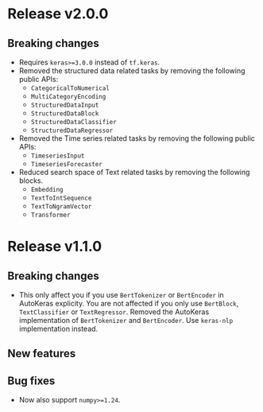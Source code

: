 # Release v2.0.0

## Breaking changes

* Requires `keras>=3.0.0` instead of `tf.keras`.
* Removed the structured data related tasks by removing the following public
  APIs:
  * `CategoricalToNumerical`
  * `MultiCategoryEncoding`
  * `StructuredDataInput`
  * `StructuredDataBlock`
  * `StructuredDataClassifier`
  * `StructuredDataRegressor`
* Removed the Time series related tasks by removing the following public APIs:
  * `TimeseriesInput`
  * `TimeseriesForecaster`
* Reduced search space of Text related tasks by removing the following blocks.
  * `Embedding`
  * `TextToIntSequence`
  * `TextToNgramVector`
  * `Transformer`

# Release v1.1.0

## Breaking changes

* This only affect you if you use `BertTokenizer` or `BertEncoder` in AutoKeras
  explicity.  You are not affected if you only use `BertBlock`, `TextClassifier`
  or `TextRegressor`.  Removed the AutoKeras implementation of `BertTokenizer`
  and `BertEncoder`.  Use `keras-nlp` implementation instead.

## New features

## Bug fixes
* Now also support `numpy>=1.24`.
